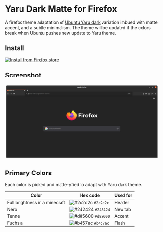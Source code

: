 # Yaru Dark Matte for Firefox

A firefox theme adaptation of [Ubuntu Yaru dark](https://github.com/ubuntu/yaru) variation imbued with matte accent, and a subtle minimalism. The theme will be updated if the colors break when Ubuntu pushes new update to Yaru theme.

## Install

[![Install from Firefox store](https://img.shields.io/static/v1?style=for-the-badge&label=Install&message=Firefox&color=f23000&labelColor=303030)](https://addons.mozilla.org/en-US/firefox/addon/ubuntu-yaru-dark-matte)

## Screenshot

![Yaru dark matte theme screenshot](./images/screenshot_firefox_yaru_matte.png)

## Primary Colors

Each color is picked and matte-yfied to adapt with Yaru dark theme.

| Color | Hex code | Used for |
|-------|----------|-----------|
| Full brightness in a minecraft |![#2c2c2c](https://via.placeholder.com/15/2c2c2c/000000?text=+) `#2c2c2c`| Header |
| Nero |![#242424](https://via.placeholder.com/15/242424/000000?text=+) `#242424`| New tab |
| Tenne |![#d85600](https://via.placeholder.com/15/d85600/000000?text=+) `#d85600`| Accent |
| Fuchsia |![#b457ac](https://via.placeholder.com/15/b457ac/000000?text=+) `#b457ac`| Flash |
